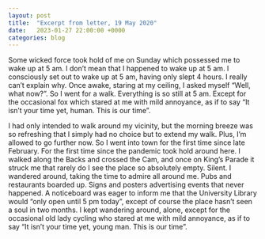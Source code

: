 ```yaml
---
layout: post
title:  "Excerpt from letter, 19 May 2020"
date:   2023-01-27 22:00:00 +0000
categories: blog
---
```


Some wicked force took hold of me on Sunday which possessed me to wake up at 5 am. I don’t mean that I happened to wake up at 5 am. I consciously set out to wake up at 5 am, having only slept 4 hours. I really can’t explain why. Once awake, staring at my ceiling, I asked myself “Well, what now?”. So I went for a walk. Everything is so still at 5 am. Except for the occasional fox which stared at me with mild annoyance, as if to say “It isn’t your time yet, human. This is our time”.

I had only intended to walk around my vicinity, but the morning breeze was so refreshing that I simply had no choice but to extend my walk. Plus, I’m allowed to go further now. So I went into town for the first time since late February. For the first time since the pandemic took hold around here. I walked along the Backs and crossed the Cam, and once on King’s Parade it struck me that rarely do I see the place so absolutely empty. Silent. I wandered around, taking the time to admire all around me. Pubs and restaurants boarded up. Signs and posters advertising events that never happened. A noticeboard was eager to inform me that the University Library would “only open until 5 pm today”, except of course the place hasn’t seen a soul in two months. I kept wandering around, alone, except for the occasional old lady cycling who stared at me with mild annoyance, as if to say “It isn’t your time yet, young man. This is our time”.
